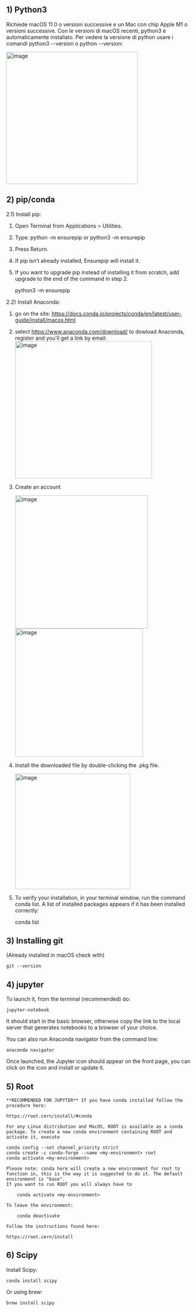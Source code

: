 ## 1) Python3

Richiede macOS 11.0 o versioni successive e un Mac con chip Apple M1 o versioni successive.
Con le versioni di macOS recenti, python3 è automaticamente installato. 
Per vedere la versione di python usare i comandi python3 --version o python --version:

<img width="352" alt="image" src="https://github.com/user-attachments/assets/84b75873-ed4c-488d-99f3-0286dedc22af">


## 2) pip/conda

2.1) Install pip:
1) Open Terminal from Applications > Utilities. 
2) Type: python -m ensurepip or python3 -m ensurepip
3) Press Return.
4) If pip isn’t already installed, Ensurepip will install it.
5) If you want to upgrade pip instead of installing it from scratch, add upgrade to the end of the command in step 2.
    
    python3 -m ensurepip

2.2) Install Anaconda: 
1)    go on the site: https://docs.conda.io/projects/conda/en/latest/user-guide/install/macos.html
2) select https://www.anaconda.com/download/ to dowload Anaconda, register and you'll get a link by email:
   <img width="366" alt="image" src="https://github.com/user-attachments/assets/201ab284-0b61-4540-8778-25b5045415a1">
   
3) Create an account
   
    <img width="355" alt="image" src="https://github.com/user-attachments/assets/28b11169-01d3-4aae-8202-2f59145cf7b7">
    
    <img width="342" alt="image" src="https://github.com/user-attachments/assets/29b7e256-7004-4794-8daa-0136213c77e8">
    
5) Install the downloaded file by double-clicking the .pkg file.
   
    <img width="308" alt="image" src="https://github.com/user-attachments/assets/99c972c1-b5dd-475d-ae0f-929db052d4fd">
    
6) To verify your installation, in your terminal window, run the command conda list. A list of installed packages appears if it has been installed correctly:
   
   conda list

##  3) Installing git
   (Already installed in macOS check with)

    git --version

##  4) jupyter
   To launch it, from the terminal (recommended) do:
    
    jupyter-notebook
    
It should start in the basic browser, otherwise copy the link to the local server that generates notebooks to a browser of your choice.

You can also run Anaconda navigator from the command line:

    anaconda navigator

Once launched, the Jupyter icon should appear on the front page, you can click on the icon and install or update it.

##  5) Root

    **RECOMMENDED FOR JUPYTER** If you have conda installed follow the procedure here:
    
    https://root.cern/install/#conda

    For any Linux distribution and MacOS, ROOT is available as a conda package. To create a new conda environment containing ROOT and activate it, execute

    conda config --set channel_priority strict
    conda create -c conda-forge --name <my-environment> root
    conda activate <my-environment>

    Please note: conda here will create a new environment for root to function in, this is the way it is suggested to do it. The default environment is "base". 
    If you want to run ROOT you will always have to
    
        conda activate <my-environment>
    
    To leave the environment:

        conda deactivate

    Follow the instructions found here:

    https://root.cern/install

## 6) Scipy
Install Scipy:

    conda install scipy

Or using brew:

    brew install scipy

